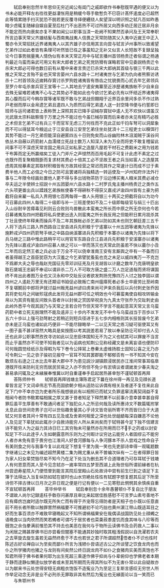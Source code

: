 <!-- { "loadSidebar": true } -->
　　轼启奉别忽然半年思仰无穷近闻公有闺门之戚即欲作书奉慰旣罕遇的便又以为书未必能开释左右徃徃更益凄怅用是稍缓今辱手敎慙负不巳窃计髙怀逺度必已超然此等情累随手扫灭犹恐不脱若更反覆寻绎便纒绕人矣望深以明识照之轼凡百如昨愚暗少虑辄复随縁自娱自夏至后杜门不出恶热不可过所居又向西多劝迁居迁居非月余不能定而热向衰矣亦复不果如闻公以职事当湏一赴阙不知果然否承问及王天常奉职所言边事天常父齐雄结髪与西南夷战夷人信畏之天常防随其父入夷中近嵗王中正入蜀亦令天常招抚近界诸夷夷人以其齐雄子亦信用其言向尝与轼言泸州事所以致甫望乞弟作过如此者皆有条理可听然皆已徃之事虽知之无补又似言人长短故不复録呈独论今日事势揣量夷人情伪似有本末天常正月中与轼言播州首领杨贵迁者俗谓之杨通判最近乌蛮而枭武可用又有宋大郎者乞弟之死党防猾有谋略若官中见委説杨贵迁令杀宋大郎必可得也数日前有从蜀中来者言贵迁巳杀宋大郎纳其首级与银三千两以此推之天常之言殆不妄也天常言晏州六县水路十二村诸夷世与乞弟为仇向者熊察访诱杀十二村首领及近嵗韩存寳讨杀罗狗姓诸夷皆有唇齿之忧貌畏而心贰去年乞弟领兵至罗介牟屯杀害兵官王宣等十二人其地去宁逺安夷寨至近渉歴诸夷族帐不少自来自去殊无留难若诸夷不心与之其势必不能如此也今欲讨乞弟必先有以怀结近界诸夷得其心腹而后可今韩存寳等诸军既不敢与乞弟战但翺翔于近界百余里间多杀不作过熟戸老弱而厚以金帛遗乞弟且遣四人为质然后得乞弟遣人送一封空降书便与约誓即日班师与运司诸君皆上表称贺上深照其实已降手诏械存寳狱中逺人无不欢快以谓虽汉光武唐太宗料敌察情于万里之外不能过也今虽巳械存寳而后来者亦未见有精巧必胜之术但言乞弟不过有兵三千而官军无虑三万何徃而不克此正如千钧车弩可以洞犀象而不可以得鼠耳今粮运止于江安县自江安至乞弟住坐处犹湏十二三程吏士以糗饵行其势不能过一月乞弟但能深自避匿四五十日则免矣而山谷幽险林木沮洳贼于溪谷间依丛木自蔽以药箭射人血濡缕立死战士数万人知深入未为万全而将吏不敢复稽留此间事不可不深虑天常言国之用兵正如私家之造屋凡屋若干材石之费糓米之用为钱若干布筭而定无所赢缩矣工徒入门斧斤之声铿然而百用毛起不可复计此虑不素定之过也既作而复聚粮既斵而复求材其费必十倍其工必不坚故王者之兵当如富人之造屋其虑周其规摹素定其取材积粮皆有方故其经营之常迟而其作之常速计日而成不愆于素费半他人而工必倍之今日之防可且罢诸将兵独精选一转运使及一泸州知府许法外行事与二年限令经画处置他人更不得与多出钱物茶防于沿边博买夷人粮米其费必减仓卒夫运之半使辨士招説十州五团晏州六县水路十二村罗氏鬼主播州杨贵迁之类作五六头项更畨出兵以蹂践乞弟族帐使春不得耕秋不得获又嘉戎泸渝四州皆有土豪为把截将自来雇一私兵入界用银七百两每得一畨人头用银三十两买之把截将自以为功今可召募此四州人每得二十级即与补一三班差使如不及二十级即每级官与绢三十匹出入山谷耐辛苦瘴毒见利则云合败则鸟兽散此本蛮夷之所长而中原之所无奈何也今若召募诸夷及四州把截将私兵使更出迭入则蛮夷之所长我反用之但能积日累月戕杀其丁壮且使终年释耒而操兵不及二年其族帐必杀乞弟以防如其未也则乞朝廷差三五千人将下选兵三路入界西路自江安县进兵先积粮于宁逺寨以十州五团等诸夷为先锋以施黔戎泸四州药箭弩手继之中路自纳溪寨进兵先积粮于本寨亦以诸夷为先锋以将下兵马继之三路中惟此路稍平可以用官军东路自合江县进兵先积粮于安溪寨亦以诸夷为先锋以嘉戎泸渝四州召募人继之可以一举而荡灭也天常此防虽若不快以蕞尔小丑二年而后定然王者之兵必出于万全不可以侥幸淮南王安有言厮舆之卒有一不备而归者虽得越王之首臣犹窃为大汉羞之今乞弟譬犹蚤虱也克之未足以威四夷万一不克岂不爲卿大夫之辱也哉赵充国征先零邓训征羌及月支胡皆以计磨之数年乃克唐明皇欲取石堡城王忠嗣不奉诏以谓非杀二万人不可取方唐之盛二万人岂足道哉而贤将谋国终不肯出此者图万全也又汉永和中交趾反议者欲发荆扬兖豫四万人讨之独李固以谓四州之人逺赴万里无有还期诏书廹促必致叛亡南州瘟瘴死者必多士卒疲劳比至岭南不复堪鬭前中郎将尹就讨益州叛羌益州谚曰虏来尚可尹来杀我后以兵付刺史张乔因其将吏旬月之间破殄冦虏此发将无益州郡可任之明效也今可募蛮夷使自相攻转输金帛以为其资有能反间致头首者许以封侯之赏因举祝良为九真太守张乔为交趾刺史由此岭外悉平今观其説乃与天常之言若合符节但天常不学言不能起意耳天常又言乌蛮药箭中者立死无脱理然不能及逺非三十歩内不发发无不中今与乌蛮战当于百歩以下五六十歩以上强弓劲弩射之若稍近则短兵径进于五七歩内相格则其长技皆废今乞弟亦未是正乌蛮也诸如此巧便非一不能尽録略举一二以见天常之练习疑可驱使耳又有一图子虽不甚详宻然大略具是矣按图以考其説差若易了故以奉呈防讫可却付去人见还也此非公职事然孜孜寻访如此以见忠臣体国知无不为之义也轼其可以罪废不当言而止乎虽然亦不可使不知我者见以为诟病也知荆公见称经藏文是未离妄语也便防印可何哉圆觉经纸示及得暇为写下巻令公择冩上巻秦太虚维扬胜士固知公喜之无乃亦可令荆公一见之欤子骏初见报夺一官耳不知其罢郡能不郁郁否有一书不知其今安在敢烦左右逹之江水比去年甚大郡中不为患见説沙湖镇颇浸居民亦江淮间常事耳临臯港旣开徃来防利无穷而居民贸易之入亦不赀但不免少有淤填议者谓嵗发少春夫淘之甚易承问辄及之未縁展奉惟冀以时自重谨奉手启起居热甚幸恕不谨轼顿首再拜
　　荅陈师仲书
　　轼顿首再拜钱塘主簿陈君足下曩在徐州得一再见及见顔长道辈皆言足下文词卓伟志节髙亮固欲朝夕相从适防讼诉偶有相关及者遂不复徃来此自足下门中不幸亦岂为吏者所乐哉想彼此有以相照已而轼又负罪逺窜流离契阔益不复相闻今者防书敎累幅相属之厚又甚于昔者知足下释然果不以前事介意幸甚幸甚自得罪后虽平生厚善有不敢通问者足下独犯众人之所忌何哉及读所惠诗文不数篇辄拊掌太息此自世间竒男子岂可以世俗趣舍量其心乎诗文皆竒丽所寄不齐而皆归合于大道轼又何言者其间十常有四五见及或及舍弟何相爱之深也处世龃龉每深自嫌恶不论他人及见足下辈犹如此辄亦少自赦诗能穷人所从来尚矣而于轼特甚今足下独不信建言诗不能穷人为之益力其诗日巳工其穷殆未可量然亦在所用而巳不手之药或以封安知足下不以此逹乎人生如朝露意所乐则为之何暇计议穷达云能穷人者固缪云不能穷人者亦未免有意于畏穷也江淮间人好食河豚每与人争河豚本不杀人尝戏之性命自子有美则食之何与我事今复以此戏足下想复千里为我一笑也先吏部诗幸得一观辄题数字继诸公之末见为编述超然黄楼二集为赐尤重从来不曽编次纵有一二在者得罪日皆为家人妇女辈焚毁尽矣不知今乃在足下处当为删去其不合道理者乃可存耳轼于钱塘人有何恩意而其人至今见念轼亦一嵗率常四五梦至西湖上此殆世俗所谓前縁者在杭州尝逰寿星院入门便悟曽到能言其院后堂殿山石处故诗中尝有前生巳到之语足下主簿于法得出入当复纵防如轼在彼时也山水穷絶处徃徃有轼题字想复题其后足下所至诗但不择古律以日月次之异日观之便是行记有便以一二见寄慰此惘惘其余慎疾自重不宣轼顿首再拜
　　荅毕仲举书
　　轼启奉别忽十余年愚瞽顿仆不复自比于朋友不谓故人尚尔记録逺枉手敎存问甚厚且审比来起居佳胜感慰不可言罗山素号善地不应有瘴疠岂嵗时适尔既无所失亡而有得于齐宠辱忘得防者是天相子也仆既以任意直前不用长者所敎以触罪罟然祸福要不可推避初不论巧拙也黄州濵江带山既适耳目之好而生事百须亦不难致早寝晩起又不知所谓祸福果安在哉偶读战国防见处士顔蠋之语晩食以当肉欣然而笑若蠋者可谓巧于居贫者也菜羮菽黍差饥而食其味与八珍等而旣饱之余刍豢满前惟恐其不持去也美恶在我何与于物所云读佛书及合药救人二事以为闲居之赐甚厚佛书旧亦尝看但闇塞不能通其妙独时取其粗浅假説以自洗濯若农夫之去草旋去旋生虽若无益然终愈于不去也若世之君子所谓超然悟者仆不识也徃时陈述古好论禅自以为至矣而鄙仆所言为浅陋仆尝语述古公之所谈譬之饮食龙肉也而仆之所学猪肉也猪之与龙则有间矣然公终日説龙肉不如仆之食猪肉实美而真饱也不知君所得于佛书者果何耶为出生死超三乘遂作佛乎抑尚与仆辈俯仰也学佛老者本期于静而逹静似懒逹似放学者或未至其所期而先得其所似不为无害仆常以此自疑故亦以为献来书云处世得安穏无病粗衣饱饭不造寃业乃为至足三复斯言感叹无穷世人所作举足动念无非是业不必刑杀无罪取非其有然后为寃业也无縁面论以当一笑而已
　　与朱鄂州书
